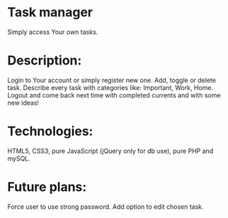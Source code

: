 # Task manager
Simply access Your own tasks.

# Description:
Login to Your account or simply register new one. Add, toggle or delete task. Describe every task with categories like: Important, Work, Home. Logout and come back next time with completed currents and with some new ideas!

# Technologies:
HTML5, CSS3, pure JavaScript (jQuery only for db use), pure PHP and mySQL.

# Future plans:
Force user to use strong password. Add option to edit chosen task.
